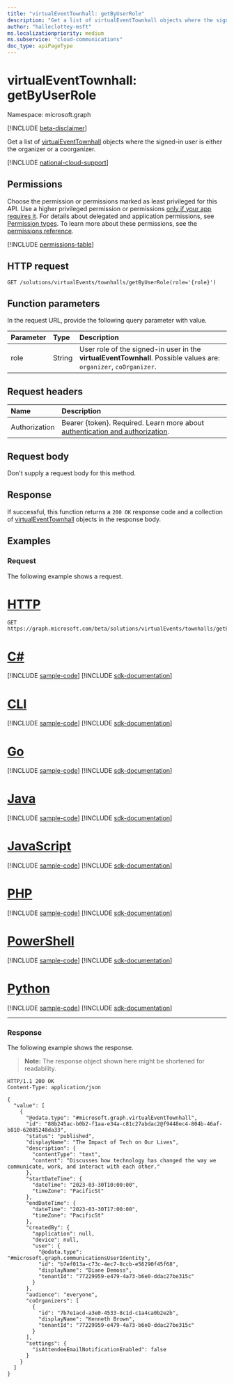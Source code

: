 ```yaml
---
title: "virtualEventTownhall: getByUserRole"
description: "Get a list of virtualEventTownhall objects where the signed-in user is either the organizer a coorganizer."
author: "halleclottey-msft"
ms.localizationpriority: medium
ms.subservice: "cloud-communications"
doc_type: apiPageType
---
```


# virtualEventTownhall: getByUserRole

Namespace: microsoft.graph

[!INCLUDE [beta-disclaimer](../../includes/beta-disclaimer.md)]

Get a list of [virtualEventTownhall](../resources/virtualeventtownhall.md) objects where the signed-in user is either the organizer or a coorganizer.

[!INCLUDE [national-cloud-support](../../includes/global-only.md)]

## Permissions

Choose the permission or permissions marked as least privileged for this API. Use a higher privileged permission or permissions [only if your app requires it](/graph/permissions-overview#best-practices-for-using-microsoft-graph-permissions). For details about delegated and application permissions, see [Permission types](/graph/permissions-overview#permission-types). To learn more about these permissions, see the [permissions reference](/graph/permissions-reference).

<!-- { "blockType": "permissions", "name": "virtualeventtownhall_getbyuserrole" } -->
[!INCLUDE [permissions-table](../includes/permissions/virtualeventtownhall-getbyuserrole-permissions.md)]

## HTTP request

<!-- {
  "blockType": "ignored"
}
-->
``` http
GET /solutions/virtualEvents/townhalls/getByUserRole(role='{role}')
```

## Function parameters

In the request URL, provide the following query parameter with value.

|Parameter|Type|Description|
|:---|:---|:---|
|role|String|User role of the signed-in user in the **virtualEventTownhall**. Possible values are: `organizer`, `coOrganizer`.|

## Request headers

|Name|Description|
|:---|:---|
|Authorization|Bearer {token}. Required. Learn more about [authentication and authorization](/graph/auth/auth-concepts).|

## Request body

Don't supply a request body for this method.

## Response

If successful, this function returns a `200 OK` response code and a collection of [virtualEventTownhall](../resources/virtualeventtownhall.md) objects in the response body.

## Examples

### Request

The following example shows a request.

# [HTTP](#tab/http)
<!-- {
  "blockType": "request",
  "name": "virtualeventtownhallthis.getbyuserrole"
}
-->
``` http
GET https://graph.microsoft.com/beta/solutions/virtualEvents/townhalls/getByUserRole(role='organizer')
```

# [C#](#tab/csharp)
[!INCLUDE [sample-code](../includes/snippets/csharp/virtualeventtownhallthisgetbyuserrole-csharp-snippets.md)]
[!INCLUDE [sdk-documentation](../includes/snippets/snippets-sdk-documentation-link.md)]

# [CLI](#tab/cli)
[!INCLUDE [sample-code](../includes/snippets/cli/virtualeventtownhallthisgetbyuserrole-cli-snippets.md)]
[!INCLUDE [sdk-documentation](../includes/snippets/snippets-sdk-documentation-link.md)]

# [Go](#tab/go)
[!INCLUDE [sample-code](../includes/snippets/go/virtualeventtownhallthisgetbyuserrole-go-snippets.md)]
[!INCLUDE [sdk-documentation](../includes/snippets/snippets-sdk-documentation-link.md)]

# [Java](#tab/java)
[!INCLUDE [sample-code](../includes/snippets/java/virtualeventtownhallthisgetbyuserrole-java-snippets.md)]
[!INCLUDE [sdk-documentation](../includes/snippets/snippets-sdk-documentation-link.md)]

# [JavaScript](#tab/javascript)
[!INCLUDE [sample-code](../includes/snippets/javascript/virtualeventtownhallthisgetbyuserrole-javascript-snippets.md)]
[!INCLUDE [sdk-documentation](../includes/snippets/snippets-sdk-documentation-link.md)]

# [PHP](#tab/php)
[!INCLUDE [sample-code](../includes/snippets/php/virtualeventtownhallthisgetbyuserrole-php-snippets.md)]
[!INCLUDE [sdk-documentation](../includes/snippets/snippets-sdk-documentation-link.md)]

# [PowerShell](#tab/powershell)
[!INCLUDE [sample-code](../includes/snippets/powershell/virtualeventtownhallthisgetbyuserrole-powershell-snippets.md)]
[!INCLUDE [sdk-documentation](../includes/snippets/snippets-sdk-documentation-link.md)]

# [Python](#tab/python)
[!INCLUDE [sample-code](../includes/snippets/python/virtualeventtownhallthisgetbyuserrole-python-snippets.md)]
[!INCLUDE [sdk-documentation](../includes/snippets/snippets-sdk-documentation-link.md)]

---

### Response

The following example shows the response.
>**Note:** The response object shown here might be shortened for readability.
<!-- {
  "blockType": "response",
  "truncated": true,
  "@odata.type": "Collection(microsoft.graph.virtualEventTownhall)"
}
-->
``` http
HTTP/1.1 200 OK
Content-Type: application/json

{
  "value": [
    {
      "@odata.type": "#microsoft.graph.virtualEventTownhall",
      "id": "88b245ac-b0b2-f1aa-e34a-c81c27abdac2@f9448ec4-804b-46af-b810-62085248da33",
      "status": "published",
      "displayName": "The Impact of Tech on Our Lives",
      "description": {
        "contentType": "text",
        "content": "Discusses how technology has changed the way we communicate, work, and interact with each other."
      },
      "startDateTime": {
        "dateTime": "2023-03-30T10:00:00",
        "timeZone": "PacificSt"
      },
      "endDateTime": {
        "dateTime": "2023-03-30T17:00:00",
        "timeZone": "PacificSt"
      },
      "createdBy": {
        "application": null,
        "device": null,
        "user": {
          "@odata.type": "#microsoft.graph.communicationsUserIdentity",
          "id": "b7ef013a-c73c-4ec7-8ccb-e56290f45f68",
          "displayName": "Diane Demoss",
          "tenantId": "77229959-e479-4a73-b6e0-ddac27be315c"
        }
      },
      "audience": "everyone",
      "coOrganizers": [
        {
          "id": "7b7e1acd-a3e0-4533-8c1d-c1a4ca0b2e2b",
          "displayName": "Kenneth Brown",
          "tenantId": "77229959-e479-4a73-b6e0-ddac27be315c"
        }
      ],
      "settings": {
        "isAttendeeEmailNotificationEnabled": false
      }
    }
  ]
}
```
